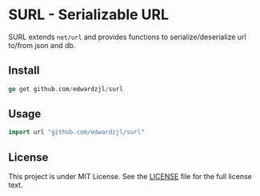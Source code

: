 # SURL - Serializable URL

SURL extends `net/url` and provides functions to serialize/deserialize url to/from json and db.

## Install

```go
go get github.com/edwardzjl/surl
```

## Usage

```go
import url "github.com/edwardzjl/surl"
```

## License

This project is under MIT License. See the [LICENSE](LICENSE) file for the full license text.
